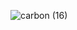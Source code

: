 ![carbon (16)](https://github.com/chloe0524/chloe0524/assets/127857895/4bdef686-e26b-439e-a170-c6613b03fdd8)
